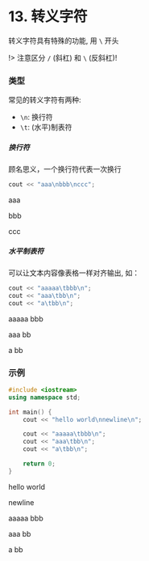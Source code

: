 # 13. 转义字符

转义字符具有特殊的功能, 用 `\` 开头

!> 注意区分 `/` (斜杠) 和 `\` (反斜杠)!

### 类型

常见的转义字符有两种:

- `\n`: 换行符
- `\t`: (水平)制表符

##### 换行符

顾名思义，一个换行符代表一次换行

```cpp
cout << "aaa\nbbb\nccc";
```

<output data-lang="output">

aaa

bbb

ccc

</output>

##### 水平制表符

可以让文本内容像表格一样对齐输出, 如：

```cpp
cout << "aaaaa\tbbb\n";
cout << "aaa\tbb\n";
cout << "a\tbb\n";
```

<output data-lang="output">

aaaaa   bbb

aaa     bb

a       bb

</output>

### 示例

```cpp
#include <iostream>
using namespace std;

int main() {
    cout << "hello world\nnewline\n";

    cout << "aaaaa\tbbb\n";
    cout << "aaa\tbb\n";
    cout << "a\tbb\n";

    return 0;
}
```

<output data-lang="output">

hello world

newline

aaaaa   bbb

aaa     bb

a       bb

</output>